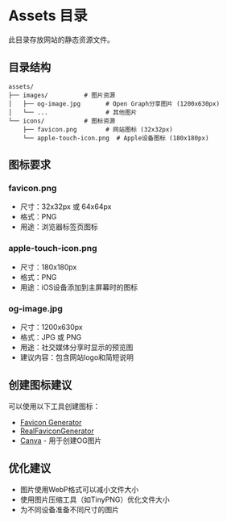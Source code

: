 # Assets 目录

此目录存放网站的静态资源文件。

## 目录结构

```
assets/
├── images/          # 图片资源
│   ├── og-image.jpg       # Open Graph分享图片 (1200x630px)
│   └── ...                # 其他图片
└── icons/           # 图标资源
    ├── favicon.png        # 网站图标 (32x32px)
    └── apple-touch-icon.png  # Apple设备图标 (180x180px)
```

## 图标要求

### favicon.png
- 尺寸：32x32px 或 64x64px
- 格式：PNG
- 用途：浏览器标签页图标

### apple-touch-icon.png
- 尺寸：180x180px
- 格式：PNG
- 用途：iOS设备添加到主屏幕时的图标

### og-image.jpg
- 尺寸：1200x630px
- 格式：JPG 或 PNG
- 用途：社交媒体分享时显示的预览图
- 建议内容：包含网站logo和简短说明

## 创建图标建议

可以使用以下工具创建图标：
- [Favicon Generator](https://favicon.io/)
- [RealFaviconGenerator](https://realfavicongenerator.net/)
- [Canva](https://www.canva.com/) - 用于创建OG图片

## 优化建议

- 图片使用WebP格式可以减小文件大小
- 使用图片压缩工具（如TinyPNG）优化文件大小
- 为不同设备准备不同尺寸的图片

